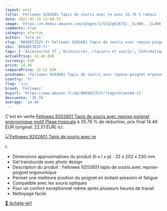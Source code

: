 ```yaml
---
layout: post
title: 'Fellowes 9202601 Tapis de souris avec re avec 35.76 % rabais '
date: 2021-05-19 13:08:53
image: 'https://m.media-amazon.com/images/I/51qIgOJE7IL._SL500_._SL400_.jpg'
comments: true
category: ofertas
author: 'tole.es'
slug: 'B004DI7EZY-fr Fellowes 9202601 Tapis de souris avec repose-poignet...'
sku: 'B004DI7EZY-fr'
tags: [ 'Accessoires IT','Accessoires, claviers et souris','Informatique','Tapis de souris','fellowes', ]
actualPrice: 14.46 EUR
currency: EUR
price: 14.46
comparePrice: 22.51 EUR
prodname: 'Fellowes 9202601 Tapis de souris avec repose-poignet ergonomique motif Plage tropicale'
country: 'fr'
flag: '🇫🇷'
brand: 'Fellowes'
buyurl: 'https://www.amazon.fr/dp/B004DI7EZY/?tag=tolees0d-21'
descuento: '35.76'
average: '14.46'
---
```


C'est en vente [Fellowes 9202601 Tapis de souris avec repose-poignet ergonomique motif Plage tropicale](https://www.amazon.fr/dp/B004DI7EZY/?tag=tolees0d-21)  à  35.76 % de réduction, prix final  14.46 EUR (original: 22.51 EUR) ici:

[![Fellowes 9202601 Tapis de souris avec re](https://m.media-amazon.com/images/I/51qIgOJE7IL._SL500_._SL400_.jpg)](https://www.amazon.fr/dp/B004DI7EZY/?tag=tolees0d-21)

ℹ️:

- Dimensions approximatives du produit (h x l x p) : 32 x 202 x 230 mm
- Gel translucide avec photo design
- Description du produit : Fellowes 9202601 tapis de souris avec repose-poignet ergonomique
- Permet une meilleure position du poignet en évitant pression et fatigue
- Compatible avec les souris optiques
- Pour un confort exceptionnel même après plusieurs heures de travail
- Nettoyage facile

[🛒 Achète-le!!](https://www.amazon.fr/dp/B004DI7EZY/?tag=tolees0d-21)
